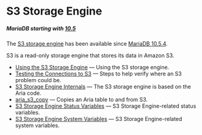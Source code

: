 # S3 Storage Engine

##### MariaDB starting with [10.5](/kb/en/what-is-mariadb-105/)

The [S3 storage engine](/columns-storage-engines-and-plugins/storage-engines/s3-storage-engine) has been available since [MariaDB 10.5.4](/kb/en/mariadb-1054-release-notes/).

S3 is a read-only storage engine that stores its data in Amazon S3.

- [Using the S3 Storage Engine](/columns-storage-engines-and-plugins/storage-engines/s3-storage-engine/using-the-s3-storage-engine/) — Using the S3 storage engine.
- [Testing the Connections to S3](/columns-storage-engines-and-plugins/storage-engines/s3-storage-engine/testing-the-connections-to-s3/) — Steps to help verify where an S3 problem could be.
- [S3 Storage Engine Internals](/columns-storage-engines-and-plugins/storage-engines/s3-storage-engine/s3-storage-engine-internals/) — The S3 storage engine is based on the Aria code.
- [aria_s3_copy](/columns-storage-engines-and-plugins/storage-engines/s3-storage-engine/aria_s3_copy/) — Copies an Aria table to and from S3.
- [S3 Storage Engine Status Variables](/columns-storage-engines-and-plugins/storage-engines/s3-storage-engine/s3-storage-engine-status-variables/) — S3 Storage Engine-related status variables.
- [S3 Storage Engine System Variables](/columns-storage-engines-and-plugins/storage-engines/s3-storage-engine/s3-storage-engine-system-variables/) — S3 Storage Engine-related system variables.